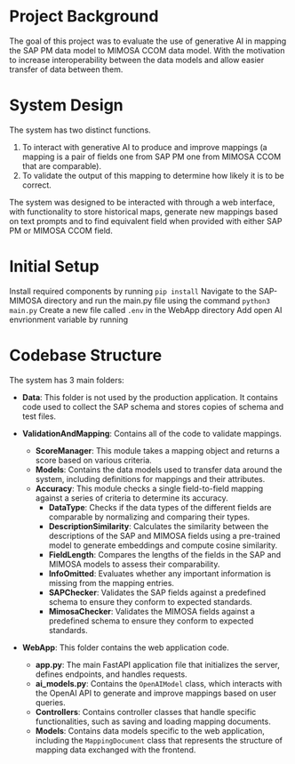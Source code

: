 # Project Background
The goal of this project was to evaluate the use of generative AI in mapping the SAP PM data model to MIMOSA CCOM data model. With the motivation to increase interoperability between the data models and allow easier transfer of data between them.

# System Design
The system has two distinct functions.
1. To interact with generative AI to produce and improve mappings (a mapping is a pair of fields one from SAP PM one from MIMOSA CCOM that are comparable). 
2. To validate the output of this mapping to determine how likely it is to be correct.

The system was designed to be interacted with through a web interface, with functionality to store historical maps, generate new mappings based on text prompts and to find equivalent field when provided with either SAP PM or MIMOSA CCOM field.

# Initial Setup
Install required components by running `pip install`
Navigate to the SAP-MIMOSA directory and run the main.py file using the command `python3 main.py`
Create a new file called `.env` in the WebApp directory
Add open AI envrionment variable by running 

# Codebase Structure
The system has 3 main folders:

- **Data**: This folder is not used by the production application. It contains code used to collect the SAP schema and stores copies of schema and test files.

- **ValidationAndMapping**: Contains all of the code to validate mappings.
  - **ScoreManager**: This module takes a mapping object and returns a score based on various criteria.
  - **Models**: Contains the data models used to transfer data around the system, including definitions for mappings and their attributes.
  - **Accuracy**: This module checks a single field-to-field mapping against a series of criteria to determine its accuracy.
    - **DataType**: Checks if the data types of the different fields are comparable by normalizing and comparing their types.
    - **DescriptionSimilarity**: Calculates the similarity between the descriptions of the SAP and MIMOSA fields using a pre-trained model to generate embeddings and compute cosine similarity.
    - **FieldLength**: Compares the lengths of the fields in the SAP and MIMOSA models to assess their comparability.
    - **InfoOmitted**: Evaluates whether any important information is missing from the mapping entries.
    - **SAPChecker**: Validates the SAP fields against a predefined schema to ensure they conform to expected standards.
    - **MimosaChecker**: Validates the MIMOSA fields against a predefined schema to ensure they conform to expected standards.

- **WebApp**: This folder contains the web application code.
  - **app.py**: The main FastAPI application file that initializes the server, defines endpoints, and handles requests.
  - **ai_models.py**: Contains the `OpenAIModel` class, which interacts with the OpenAI API to generate and improve mappings based on user queries.
  - **Controllers**: Contains controller classes that handle specific functionalities, such as saving and loading mapping documents.
  - **Models**: Contains data models specific to the web application, including the `MappingDocument` class that represents the structure of mapping data exchanged with the frontend.